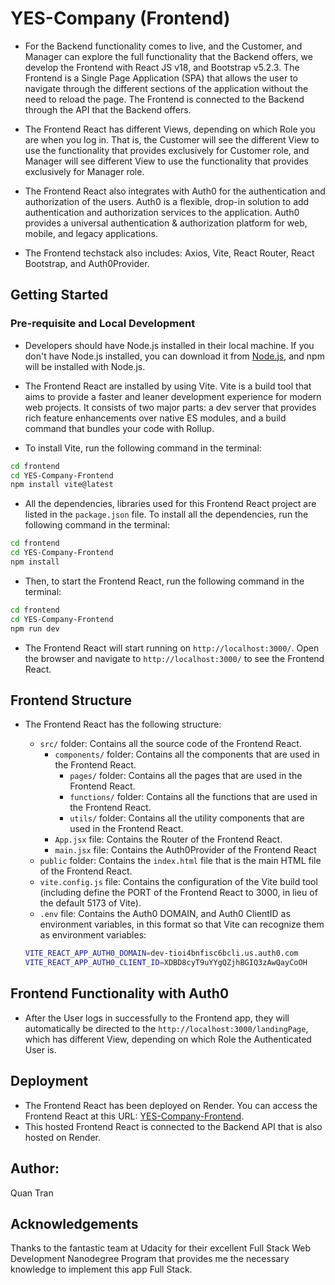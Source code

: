 # YES-Company (Frontend)

- For the Backend functionality comes to live, and the Customer, and Manager can explore the full functionality that the Backend offers, we develop the Frontend with React JS v18, and Bootstrap v5.2.3. The Frontend is a Single Page Application (SPA) that allows the user to navigate through the different sections of the application without the need to reload the page. The Frontend is connected to the Backend through the API that the Backend offers.

- The Frontend React has different Views, depending on which Role you are when you log in. That is, the Customer will see the different View to use the functionality that provides exclusively for Customer role, and Manager will see different View to use the functionality that provides exclusively for Manager role.

- The Frontend React also integrates with Auth0 for the authentication and authorization of the users. Auth0 is a flexible, drop-in solution to add authentication and authorization services to the application. Auth0 provides a universal authentication & authorization platform for web, mobile, and legacy applications.

- The Frontend techstack also includes: Axios, Vite, React Router, React Bootstrap, and Auth0Provider.

## Getting Started

### Pre-requisite and Local Development

- Developers should have Node.js installed in their local machine. If you don't have Node.js installed, you can download it from [Node.js](https://nodejs.org/en/), and npm will be installed with Node.js.

- The Frontend React are installed by using Vite. Vite is a build tool that aims to provide a faster and leaner development experience for modern web projects. It consists of two major parts: a dev server that provides rich feature enhancements over native ES modules, and a build command that bundles your code with Rollup.

- To install Vite, run the following command in the terminal:

```bash
cd frontend
cd YES-Company-Frontend
npm install vite@latest
```

- All the dependencies, libraries used for this Frontend React project are listed in the `package.json` file. To install all the dependencies, run the following command in the terminal:

```bash
cd frontend
cd YES-Company-Frontend
npm install
```

- Then, to start the Frontend React, run the following command in the terminal:

```bash
cd frontend
cd YES-Company-Frontend
npm run dev
```

- The Frontend React will start running on `http://localhost:3000/`. Open the browser and navigate to `http://localhost:3000/` to see the Frontend React.

## Frontend Structure

- The Frontend React has the following structure:

  - `src/` folder: Contains all the source code of the Frontend React.
    - `components/` folder: Contains all the components that are used in the Frontend React.
      - `pages/` folder: Contains all the pages that are used in the Frontend React.
      - `functions/` folder: Contains all the functions that are used in the Frontend React.
      - `utils/` folder: Contains all the utility components that are used in the Frontend React.
    - `App.jsx` file: Contains the Router of the Frontend React.
    - `main.jsx` file: Contains the Auth0Provider of the Frontend React
  - `public` folder: Contains the `index.html` file that is the main HTML file of the Frontend React.
  - `vite.config.js` file: Contains the configuration of the Vite build tool (including define the PORT of the Frontend React to 3000, in lieu of the default 5173 of Vite).
  - `.env` file: Contains the Auth0 DOMAIN, and Auth0 ClientID as environment variables, in this format so that Vite can recognize them as environment variables:

  ```bash
  VITE_REACT_APP_AUTH0_DOMAIN=dev-tioi4bnfisc6bcli.us.auth0.com
  VITE_REACT_APP_AUTH0_CLIENT_ID=XDBD8cyT9uYYgQZjhBGIQ3zAwQayCoOH
  ```

## Frontend Functionality with Auth0

- After the User logs in successfully to the Frontend app, they will automatically be directed to the `http://localhost:3000/landingPage`, which has different View, depending on which Role the Authenticated User is.

## Deployment

- The Frontend React has been deployed on Render. You can access the Frontend React at this URL: [YES-Company-Frontend](https://yes-company-frontend-react.onrender.com/).
- This hosted Frontend React is connected to the Backend API that is also hosted on Render.

## Author:

Quan Tran

## Acknowledgements

Thanks to the fantastic team at Udacity for their excellent Full Stack Web Development Nanodegree Program that provides me the necessary knowledge to implement this app Full Stack.
